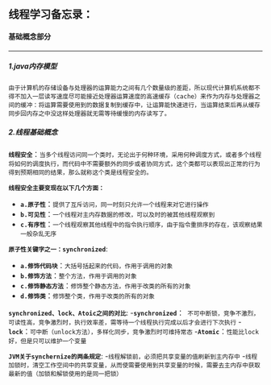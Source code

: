## 线程学习备忘录：

#### 基础概念部分

------------

##### 1.java内存模型
`由于计算机的存储设备与处理器的运算能力之间有几个数量级的差距，所以现代计算机系统都不得不加入一层读写速度尽可能接近处理器运算速度的高速缓存（cache）来作为内存与处理器之间的缓冲：将运算需要使用到的数据复制到缓存中，让运算能快速进行，当运算结束后再从缓存同步回内存之中没这样处理器就无需等待缓慢的内存读写了。`

##### 2.线程基础概念
__`线程安全`__：`当多个线程访问同一个类时，无论出于何种环境，采用何种调度方式，或者多个线程将如何的调度执行，而代码中不需要额外的同步或者协同方式，这个类都可以表现出正常的行为得到预期相同的结果，那么就称这个类是线程安全的。`

__`线程安全主要变现在以下几个方面：`__
- __`a.原子性`__：`提供了互斥访问，同一时刻只允许一个线程来对它进行操作`
- __`b.可见性`__：`一个线程对主内存数据的修改，可以及时的被其他线程观察到`
- __`c.有序性`__：`一个线程观察其他线程中的指令执行顺序，由于指令重排序的存在，该观察结果一般杂乱无序`

__`原子性关键字之一：synchronized`__:
- __`a.修饰代码块`__：`大括号括起来的代码，作用于调用的对象`
- __`b.修饰方法`__：`整个方法，作用于调用的对象`
- __`c.修饰静态方法`__：`修饰整个静态方法，作用于改类的所有的对象`
- __`d.修饰类`__：`修饰整个类，作用于改类的所有的对象`

__`synchronized、lock、Atoic之间的对比`__:
-__`synchronized`__：` 不可中断锁，竞争不激烈，可读性高，竞争激烈时，执行效率差，需等待一个线程执行完成以后才会进行下次执行`
-__`lock`__：`可中断（unlock方法），多样化同步，竞争激烈时可维持常态`
-__`Atomic`__：`性能比lock好，但是只可以维护一个变量`

__`JVM关于synchernize的两条规定`__:
-`线程解锁前，必须把共享变量的值刷新到主内存中`
-`线程加锁时，清空工作空间中的共享变量，从而使需要使用到共享变量的时候，需要去主内存中获取最新的值（加锁和解锁使用的是同一把锁）`